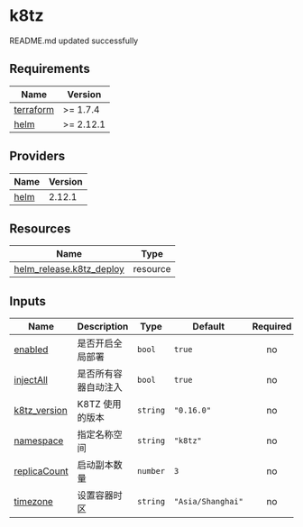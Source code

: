 # k8tz

<!-- BEGINNING OF PRE-COMMIT-TERRAFORM DOCS HOOK -->
README.md updated successfully
<!-- END OF PRE-COMMIT-TERRAFORM DOCS HOOK -->

<!-- BEGIN_TF_DOCS -->


## Requirements

| Name | Version |
|------|---------|
| <a name="requirement_terraform"></a> [terraform](#requirement\_terraform) | >= 1.7.4 |
| <a name="requirement_helm"></a> [helm](#requirement\_helm) | >= 2.12.1 |
## Providers

| Name | Version |
|------|---------|
| <a name="provider_helm"></a> [helm](#provider\_helm) | 2.12.1 |

## Resources

| Name | Type |
|------|------|
| [helm_release.k8tz_deploy](https://registry.terraform.io/providers/hashicorp/helm/latest/docs/resources/release) | resource |
## Inputs

| Name | Description | Type | Default | Required |
|------|-------------|------|---------|:--------:|
| <a name="input_enabled"></a> [enabled](#input\_enabled) | 是否开启全局部署 | `bool` | `true` | no |
| <a name="input_injectAll"></a> [injectAll](#input\_injectAll) | 是否所有容器自动注入 | `bool` | `true` | no |
| <a name="input_k8tz_version"></a> [k8tz\_version](#input\_k8tz\_version) | K8TZ 使用的版本 | `string` | `"0.16.0"` | no |
| <a name="input_namespace"></a> [namespace](#input\_namespace) | 指定名称空间 | `string` | `"k8tz"` | no |
| <a name="input_replicaCount"></a> [replicaCount](#input\_replicaCount) | 启动副本数量 | `number` | `3` | no |
| <a name="input_timezone"></a> [timezone](#input\_timezone) | 设置容器时区 | `string` | `"Asia/Shanghai"` | no |
<!-- END_TF_DOCS -->
